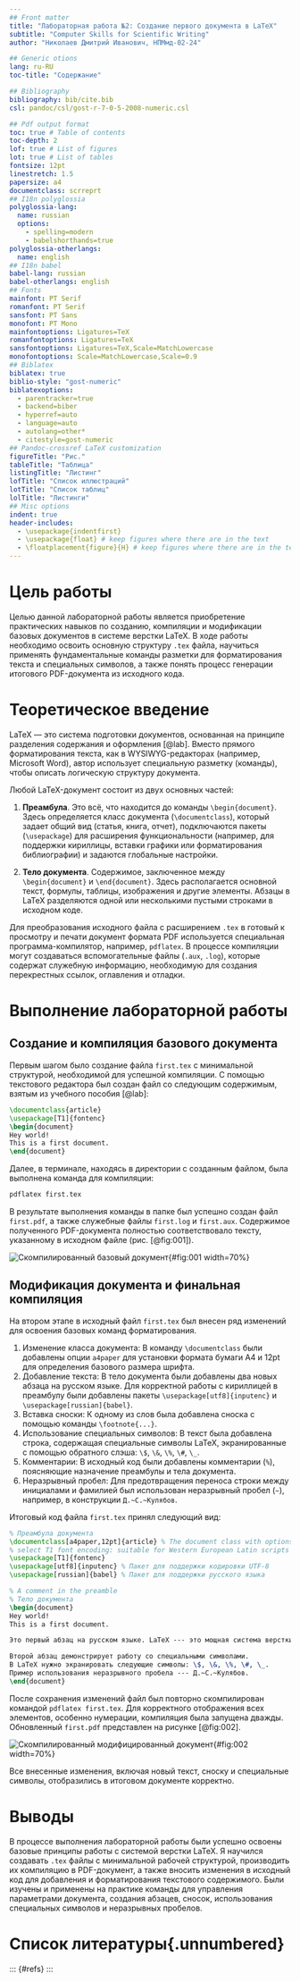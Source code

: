 ```yaml
---
## Front matter
title: "Лабораторная работа №2: Создание первого документа в LaTeX"
subtitle: "Computer Skills for Scientific Writing"
author: "Николаев Дмитрий Иванович, НПМмд-02-24"

## Generic otions
lang: ru-RU
toc-title: "Содержание"

## Bibliography
bibliography: bib/cite.bib
csl: pandoc/csl/gost-r-7-0-5-2008-numeric.csl

## Pdf output format
toc: true # Table of contents
toc-depth: 2
lof: true # List of figures
lot: true # List of tables
fontsize: 12pt
linestretch: 1.5
papersize: a4
documentclass: scrreprt
## I18n polyglossia
polyglossia-lang:
  name: russian
  options:
	- spelling=modern
	- babelshorthands=true
polyglossia-otherlangs:
  name: english
## I18n babel
babel-lang: russian
babel-otherlangs: english
## Fonts
mainfont: PT Serif
romanfont: PT Serif
sansfont: PT Sans
monofont: PT Mono
mainfontoptions: Ligatures=TeX
romanfontoptions: Ligatures=TeX
sansfontoptions: Ligatures=TeX,Scale=MatchLowercase
monofontoptions: Scale=MatchLowercase,Scale=0.9
## Biblatex
biblatex: true
biblio-style: "gost-numeric"
biblatexoptions:
  - parentracker=true
  - backend=biber
  - hyperref=auto
  - language=auto
  - autolang=other*
  - citestyle=gost-numeric
## Pandoc-crossref LaTeX customization
figureTitle: "Рис."
tableTitle: "Таблица"
listingTitle: "Листинг"
lofTitle: "Список иллюстраций"
lotTitle: "Список таблиц"
lolTitle: "Листинги"
## Misc options
indent: true
header-includes:
  - \usepackage{indentfirst}
  - \usepackage{float} # keep figures where there are in the text
  - \floatplacement{figure}{H} # keep figures where there are in the text
---
```


# Цель работы

Целью данной лабораторной работы является приобретение практических навыков по созданию, компиляции и модификации базовых документов в системе верстки LaTeX. В ходе работы необходимо освоить основную структуру `.tex` файла, научиться применять фундаментальные команды разметки для форматирования текста и специальных символов, а также понять процесс генерации итогового PDF-документа из исходного кода.

# Теоретическое введение

LaTeX — это система подготовки документов, основанная на принципе разделения содержания и оформления [@lab]. Вместо прямого форматирования текста, как в WYSIWYG-редакторах (например, Microsoft Word), автор использует специальную разметку (команды), чтобы описать логическую структуру документа.

Любой LaTeX-документ состоит из двух основных частей:

1. **Преамбула**. Это всё, что находится до команды `\begin{document}`. Здесь определяется класс документа (`\documentclass`), который задает общий вид (статья, книга, отчет), подключаются пакеты (`\usepackage`) для расширения функциональности (например, для поддержки кириллицы, вставки графики или форматирования библиографии) и задаются глобальные настройки.

2. **Тело документа**. Содержимое, заключенное между `\begin{document}` и `\end{document}`. Здесь располагается основной текст, формулы, таблицы, изображения и другие элементы. Абзацы в LaTeX разделяются одной или несколькими пустыми строками в исходном коде.

Для преобразования исходного файла с расширением `.tex` в готовый к просмотру и печати документ формата PDF используется специальная программа-компилятор, например, `pdflatex`. В процессе компиляции могут создаваться вспомогательные файлы (`.aux`, `.log`), которые содержат служебную информацию, необходимую для создания перекрестных ссылок, оглавления и отладки.

# Выполнение лабораторной работы

## Создание и компиляция базового документа

Первым шагом было создание файла `first.tex` с минимальной структурой, необходимой для успешной компиляции. С помощью текстового редактора был создан файл со следующим содержимым, взятым из учебного пособия [@lab]:

```latex
\documentclass{article}
\usepackage[T1]{fontenc}
\begin{document}
Hey world!
This is a first document.
\end{document}
```

Далее, в терминале, находясь в директории с созданным файлом, была выполнена команда для компиляции:

```bash
pdflatex first.tex
```

В результате выполнения команды в папке был успешно создан файл `first.pdf`, а также служебные файлы `first.log` и `first.aux`. Содержимое полученного PDF-документа полностью соответствовало тексту, указанному в исходном файле (рис. [@fig:001]).

![Скомпилированный базовый документ](image/1.png){#fig:001 width=70%}

## Модификация документа и финальная компиляция

На втором этапе в исходный файл `first.tex` был внесен ряд изменений для освоения базовых команд форматирования.

1. Изменение класса документа: В команду `\documentclass` были добавлены опции `a4paper` для установки формата бумаги А4 и 12pt для определения базового размера шрифта.
2. Добавление текста: В тело документа были добавлены два новых абзаца на русском языке. Для корректной работы с кириллицей в преамбулу были добавлены пакеты `\usepackage[utf8]{inputenc}` и `\usepackage[russian]{babel}`.
3. Вставка сноски: К одному из слов была добавлена сноска с помощью команды `\footnote{...}`.
4. Использование специальных символов: В текст была добавлена строка, содержащая специальные символы LaTeX, экранированные с помощью обратного слэша: `\$`, `\&`, `\%`, `\#`, `\_`.
5. Комментарии: В исходный код были добавлены комментарии (`%`), поясняющие назначение преамбулы и тела документа.
6. Неразрывный пробел: Для предотвращения переноса строки между инициалами и фамилией был использован неразрывный пробел (`~`), например, в конструкции `Д.~С.~Кулябов`.

Итоговый код файла `first.tex` принял следующий вид:

```latex
% Преамбула документа
\documentclass[a4paper,12pt]{article} % The document class with options
% select T1 font encoding: suitable for Western European Latin scripts
\usepackage[T1]{fontenc}
\usepackage[utf8]{inputenc} % Пакет для поддержки кодировки UTF-8
\usepackage[russian]{babel} % Пакет для поддержки русского языка

% A comment in the preamble
% Тело документа
\begin{document}
Hey world!
This is a first document.

Это первый абзац на русском языке. LaTeX --- это мощная система верстки, которая идеально подходит для подготовки научных публикаций\footnote{И не только!}.

Второй абзац демонстрирует работу со специальными символами.
В LaTeX нужно экранировать следующие символы: \$, \&, \%, \#, \_. 
Пример использования неразрывного пробела --- Д.~С.~Кулябов.
\end{document}
```

После сохранения изменений файл был повторно скомпилирован командой `pdflatex first.tex`. Для корректного отображения всех элементов, особенно нумерации, компиляция была запущена дважды. Обновленный `first.pdf` представлен на рисунке [@fig:002].

![Скомпилированный модифицированный документ](image/2.png){#fig:002 width=70%}

Все внесенные изменения, включая новый текст, сноску и специальные символы, отобразились в итоговом документе корректно.

# Выводы

В процессе выполнения лабораторной работы были успешно освоены базовые принципы работы с системой верстки LaTeX. Я научился создавать `.tex` файлы с минимальной рабочей структурой, производить их компиляцию в PDF-документ, а также вносить изменения в исходный код для добавления и форматирования текстового содержимого. Были изучены и применены на практике команды для управления параметрами документа, создания абзацев, сносок, использования специальных символов и неразрывных пробелов.

# Список литературы{.unnumbered}

::: {#refs}
:::
